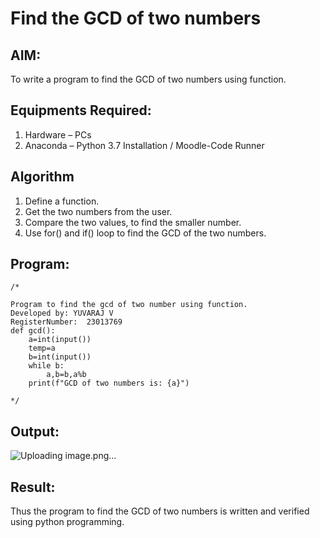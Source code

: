 # Find the GCD of two numbers

## AIM:
To write a program to find the GCD of two numbers using function.

## Equipments Required:
1. Hardware – PCs
2. Anaconda – Python 3.7 Installation / Moodle-Code Runner

## Algorithm
1. Define a function.
2. Get the two numbers from the user.
3. Compare the two values, to find the smaller number.
4. Use for() and if() loop to find the GCD of the two numbers.

## Program:
```
/*

Program to find the gcd of two number using function.
Developed by: YUVARAJ V
RegisterNumber:  23013769
def gcd():
    a=int(input())
    temp=a
    b=int(input())
    while b:
        a,b=b,a%b
    print(f"GCD of two numbers is: {a}")

*/
```

## Output:
![Uploading image.png…]()




## Result:
Thus the program to find the GCD of two numbers is written and verified using python programming.
